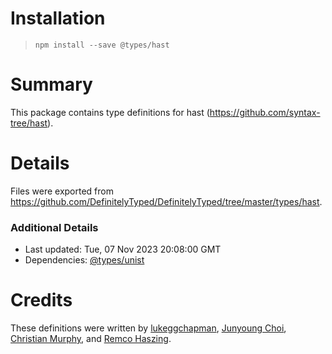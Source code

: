 # Installation
> `npm install --save @types/hast`

# Summary
This package contains type definitions for hast (https://github.com/syntax-tree/hast).

# Details
Files were exported from https://github.com/DefinitelyTyped/DefinitelyTyped/tree/master/types/hast.

### Additional Details
 * Last updated: Tue, 07 Nov 2023 20:08:00 GMT
 * Dependencies: [@types/unist](https://npmjs.com/package/@types/unist)

# Credits
These definitions were written by [lukeggchapman](https://github.com/lukeggchapman), [Junyoung Choi](https://github.com/rokt33r), [Christian Murphy](https://github.com/ChristianMurphy), and [Remco Haszing](https://github.com/remcohaszing).
